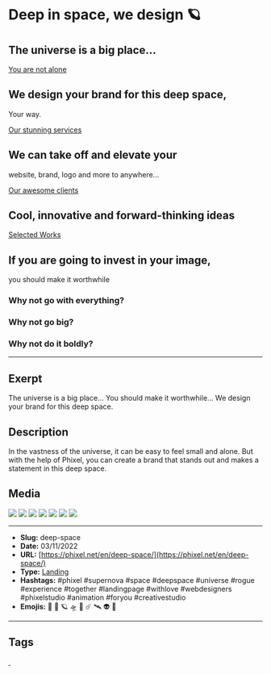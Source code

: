 # Deep in space, we design 🪐
## The universe is a big place...

[You are not alone](https://phixel.net/)

## We design your brand for this deep space,
Your way.

[Our stunning services](https://phixel.net/en/about-us/services/)

## We can take off and elevate your
website, brand, logo and more to anywhere...

[Our awesome clients](https://phixel.net/en/about-us/clients/)

## Cool, innovative and forward-thinking ideas

[Selected Works](https://phixel.net/en/portfolio/)

## If you are going to invest in your image,
you should make it worthwhile

### Why not go with everything?

### Why not go big?

### Why not do it boldly?
------------
## Exerpt
The universe is a big place...
You should make it worthwhile...
We design your brand for this deep space.
## Description
In the vastness of the universe, it can be easy to feel small and alone. But with the help of Phixel, you can create a brand that stands out and makes a statement in this deep space.
## Media
<img src="media/0395a339/3_1.jpg">
<img src="media/1d798bae/9_16.jpg">
<img src="media/780748fe/landing-space-astronaut..png">
<img src="media/e4441c24/landing-space-card-en.jpg">
<img src="media/658ddb1b/landing-space-complete.jpg">
<img src="media/e4629bb2/landing-space-cover.jpg">
<img src="media/7f8fecf3/rogue-supernova.mp4">

------------
- **Slug:** deep-space
- **Date:** 03/11/2022
- **URL:** [https://phixel.net/en/deep-space/](https://phixel.net/en/deep-space/)
- **Type:** [Landing](#landing)
- **Hashtags:** #phixel #supernova #space #deepspace #universe #rogue #experience #together #landingpage #withlove #webdesigners #phixelstudio #animation #foryou #creativestudio
- **Emojis:** 🌌 🚀 🪐 🛸 💫 ☄️ 🛰 👽 🔭

------------
## Tags
[ ](# )
